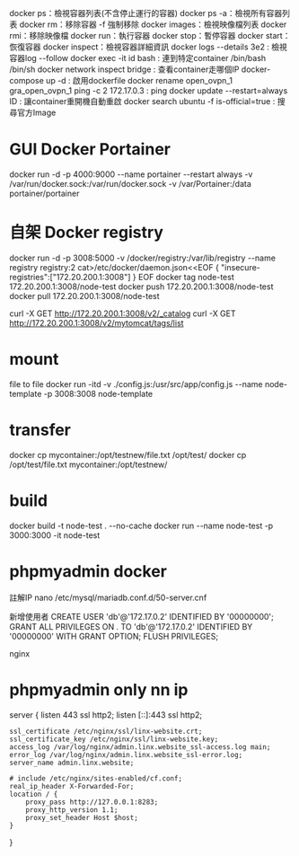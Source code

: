 docker ps：檢視容器列表(不含停止運行的容器)
docker ps -a：檢視所有容器列表
docker rm：移除容器 -f 強制移除
docker images：檢視映像檔列表
docker rmi：移除映像檔
docker run：執行容器
docker stop：暫停容器
docker start：恢復容器
docker inspect：檢視容器詳細資訊
docker logs --details 3e2 : 檢視容器log --follow
docker exec -it id bash : 連到特定container /bin/bash /bin/sh
docker network inspect bridge : 查看container走哪個IP
docker-compose up -d : 啟用dockerfile
docker rename open_ovpn_1 gra_open_ovpn_1
ping -c 2 172.17.0.3 : ping
docker update --restart=always ID : 讓container重開機自動重啟
docker search ubuntu -f is-official=true : 搜尋官方Image
# GUI Docker Portainer
docker run -d -p 4000:9000 --name portainer --restart always -v /var/run/docker.sock:/var/run/docker.sock -v /var/Portainer:/data portainer/portainer

# 自架 Docker registry
docker run -d -p 3008:5000 -v /docker/registry:/var/lib/registry --name registry registry:2
cat>/etc/docker/daemon.json<<EOF
{ "insecure-registries":["172.20.200.1:3008"] }
EOF
docker tag node-test 172.20.200.1:3008/node-test
docker push 172.20.200.1:3008/node-test
docker pull 172.20.200.1:3008/node-test

curl -X GET http://172.20.200.1:3008/v2/_catalog
curl -X GET http://172.20.200.1:3008/v2/mytomcat/tags/list


# mount 
file to file
docker run -itd -v ./config.js:/usr/src/app/config.js --name node-template -p 3008:3008 node-template

# transfer
docker cp mycontainer:/opt/testnew/file.txt /opt/test/
docker cp /opt/test/file.txt mycontainer:/opt/testnew/

# build
docker build -t node-test . --no-cache
docker run  --name node-test -p 3000:3000 -it node-test

# phpmyadmin docker
註解IP
nano /etc/mysql/mariadb.conf.d/50-server.cnf

新增使用者
CREATE USER 'db'@'172.17.0.2' IDENTIFIED BY '00000000';
GRANT ALL PRIVILEGES ON *.* TO 'db'@'172.17.0.2' IDENTIFIED BY '00000000' WITH GRANT OPTION;
FLUSH PRIVILEGES;

nginx 
# phpmyadmin only nn ip
server {
    listen 443 ssl http2;
    listen [::]:443 ssl http2;

    ssl_certificate /etc/nginx/ssl/linx-website.crt;
    ssl_certificate_key /etc/nginx/ssl/linx-website.key;
    access_log /var/log/nginx/admin.linx.website_ssl-access.log main;
    error_log /var/log/nginx/admin.linx.website_ssl-error.log;
    server_name admin.linx.website;

    # include /etc/nginx/sites-enabled/cf.conf;
    real_ip_header X-Forwarded-For;
	location / {
		proxy_pass http://127.0.0.1:8283;
		proxy_http_version 1.1;
		proxy_set_header Host $host;
	}
}